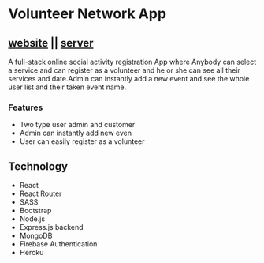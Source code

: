 # Volunteer Network App

## [website](https://creative-agency-ap.web.app/) || [server](https://github.com/smshorif52/volunteer-network-server)

A full-stack online social activity registration App where Anybody can select a service and can register as a volunteer and he or she can see all their services and date.Admin can instantly add a new event and see the whole user list and their taken event name.

### Features
- Two type user admin and customer
- Admin can instantly add  new even
- User can easily register as a volunteer

## Technology
- React
- React Router
- SASS
- Bootstrap
- Node.js
- Express.js backend
- MongoDB
- Firebase Authentication
- Heroku
